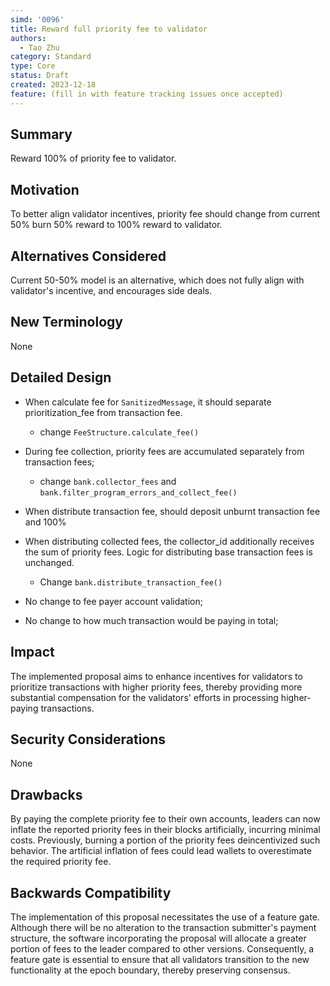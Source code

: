 ```yaml
---
simd: '0096'
title: Reward full priority fee to validator
authors:
  - Tao Zhu
category: Standard
type: Core
status: Draft
created: 2023-12-18
feature: (fill in with feature tracking issues once accepted)
---
```


## Summary

Reward 100% of priority fee to validator.

## Motivation

To better align validator incentives, priority fee should change from current
50% burn 50% reward to 100% reward to validator.

## Alternatives Considered

Current 50-50% model is an alternative, which does not fully align with
validator's incentive, and encourages side deals.

## New Terminology

None

## Detailed Design

- When calculate fee for `SanitizedMessage`, it should separate prioritization_fee
from transaction fee.
  - change `FeeStructure.calculate_fee()`
- During fee collection, priority fees are accumulated separately from transaction fees;
  - change `bank.collector_fees` and `bank.filter_program_errors_and_collect_fee()`
- When distribute transaction fee, should deposit unburnt transaction fee and 100%
- When distributing collected fees, the collector_id additionally receives the sum of priority fees. Logic for distributing base transaction fees is unchanged.
  - Change `bank.distribute_transaction_fee()`

- No change to fee payer account validation;
- No change to how much transaction would be paying in total;

## Impact

The implemented proposal aims to enhance incentives for validators to
prioritize transactions with higher priority fees, thereby providing more
substantial compensation for the validators' efforts in processing higher-paying
transactions.

## Security Considerations

None

## Drawbacks

By paying the complete priority fee to their own accounts, leaders can now
inflate the reported priority fees in their blocks artificially, incurring
minimal costs. Previously, burning a portion of the priority fees deincentivized
such behavior. The artificial inflation of fees could lead wallets to
overestimate the required priority fee.

## Backwards Compatibility

The implementation of this proposal necessitates the use of a feature gate.
Although there will be no alteration to the transaction submitter's payment
structure, the software incorporating the proposal will allocate a greater
portion of fees to the leader compared to other versions. Consequently, a
feature gate is essential to ensure that all validators transition to the
new functionality at the epoch boundary, thereby preserving consensus.
